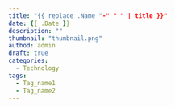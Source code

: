 ```yaml
---
title: "{{ replace .Name "-" " " | title }}"
date: {{ .Date }}
description: ""
thumbnail: "thumbnail.png"
authod: admin
draft: true
categories:
  - Technology
tags:
  - Tag_name1
  - Tag_name2
---
```



